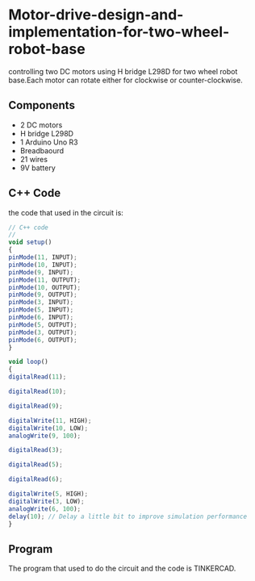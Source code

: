 # Motor-drive-design-and-implementation-for-two-wheel-robot-base
controlling two DC motors using H bridge L298D for two wheel robot base.Each motor can rotate either for clockwise or counter-clockwise.

 ## Components
 - 2 DC motors
 - H bridge L298D
 - 1 Arduino Uno R3
 - Breadbaourd
 - 21 wires
 - 9V battery
 
 ## C++ Code 
  the code that used in the circuit is:
  ```javascript
// C++ code
//
void setup()
{
  pinMode(11, INPUT);
  pinMode(10, INPUT);
  pinMode(9, INPUT);
  pinMode(11, OUTPUT);
  pinMode(10, OUTPUT);
  pinMode(9, OUTPUT);
  pinMode(3, INPUT);
  pinMode(5, INPUT);
  pinMode(6, INPUT);
  pinMode(5, OUTPUT);
  pinMode(3, OUTPUT);
  pinMode(6, OUTPUT);
}

void loop()
{
  digitalRead(11);

  digitalRead(10);

  digitalRead(9);

  digitalWrite(11, HIGH);
  digitalWrite(10, LOW);
  analogWrite(9, 100);

  digitalRead(3);

  digitalRead(5);

  digitalRead(6);

  digitalWrite(5, HIGH);
  digitalWrite(3, LOW);
  analogWrite(6, 100);
  delay(10); // Delay a little bit to improve simulation performance
}

```
## Program
The program that used to do the circuit and the code is TINKERCAD.
